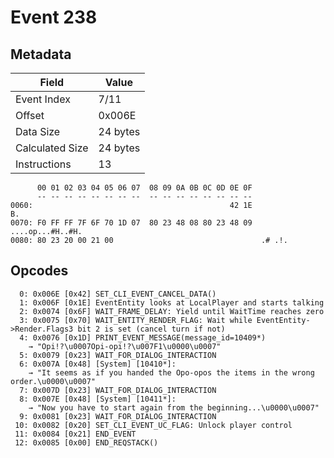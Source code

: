 # Event 238

## Metadata

| Field           | Value    |
|-----------------|----------|
| Event Index     | 7/11     |
| Offset          | 0x006E   |
| Data Size       | 24 bytes |
| Calculated Size | 24 bytes |
| Instructions    | 13       |

```
      00 01 02 03 04 05 06 07  08 09 0A 0B 0C 0D 0E 0F
      -- -- -- -- -- -- -- --  -- -- -- -- -- -- -- --
0060:                                            42 1E                B.
0070: F0 FF FF 7F 6F 70 1D 07  80 23 48 08 80 23 48 09  ....op...#H..#H.
0080: 80 23 20 00 21 00                                 .# .!.          
```

## Opcodes

```
  0: 0x006E [0x42] SET_CLI_EVENT_CANCEL_DATA()
  1: 0x006F [0x1E] EventEntity looks at LocalPlayer and starts talking
  2: 0x0074 [0x6F] WAIT_FRAME_DELAY: Yield until WaitTime reaches zero
  3: 0x0075 [0x70] WAIT_ENTITY_RENDER_FLAG: Wait while EventEntity->Render.Flags3 bit 2 is set (cancel turn if not)
  4: 0x0076 [0x1D] PRINT_EVENT_MESSAGE(message_id=10409*)
    → "Opi!?\u0007Opi-opi!?\u007F1\u0000\u0007"
  5: 0x0079 [0x23] WAIT_FOR_DIALOG_INTERACTION
  6: 0x007A [0x48] [System] [10410*]:
    → "It seems as if you handed the Opo-opos the items in the wrong order.\u0000\u0007"
  7: 0x007D [0x23] WAIT_FOR_DIALOG_INTERACTION
  8: 0x007E [0x48] [System] [10411*]:
    → "Now you have to start again from the beginning...\u0000\u0007"
  9: 0x0081 [0x23] WAIT_FOR_DIALOG_INTERACTION
 10: 0x0082 [0x20] SET_CLI_EVENT_UC_FLAG: Unlock player control
 11: 0x0084 [0x21] END_EVENT
 12: 0x0085 [0x00] END_REQSTACK()
```

